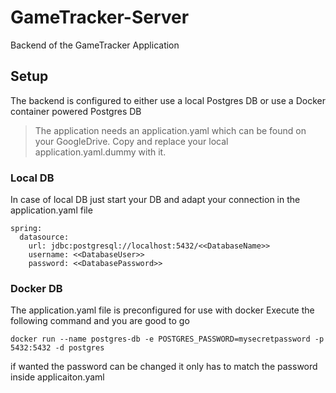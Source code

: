 # GameTracker-Server
Backend of the GameTracker Application

## Setup
The backend is configured to either use a local Postgres DB or use a Docker container powered Postgres DB

> The application needs an application.yaml which can be found on your GoogleDrive. Copy and replace your local application.yaml.dummy with it.

### Local DB
In case of local DB just start your DB and adapt your connection in the application.yaml file
```
spring:
  datasource:
    url: jdbc:postgresql://localhost:5432/<<DatabaseName>>
    username: <<DatabaseUser>>
    password: <<DatabasePassword>>
```
### Docker DB
The application.yaml file is preconfigured for use with docker 
Execute the following command and you are good to go
```
docker run --name postgres-db -e POSTGRES_PASSWORD=mysecretpassword -p 5432:5432 -d postgres
```
if wanted the password can be changed it only has to match the password inside applicaiton.yaml
